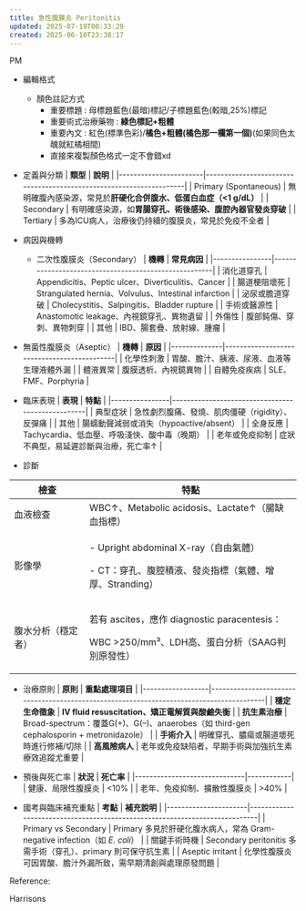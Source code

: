 ```yaml
---
title: 急性腹膜炎 Peritonitis
updated: 2025-07-19T00:33:29
created: 2025-06-10T23:38:17
---
```


PM

- 編輯格式
  - 顏色註記方式
    - 重要標題 : 母標題藍色(最暗)標記/子標題藍色(較暗,25%)標記
    - 重要術式治療藥物 : **綠色標記+粗體**
    - 重要內文 : 紅色(標準色彩)/**橘色+粗體(橘色那一欄第一個)**(如果同色太醜就紅橘相間)
    - 直接來複製顏色格式一定不會錯xd

- 定義與分類
| **類型**              | **說明**                                                           |
|-----------------------|--------------------------------------------------------------------|
| Primary (Spontaneous) | 無明確腹內感染源，常見於**肝硬化合併腹水、低蛋白血症（\<1 g/dL）** |
| Secondary             | 有明確感染源，如**胃腸穿孔、術後感染、腹腔內器官發炎穿破**         |
| Tertiary              | 多為ICU病人，治療後仍持續的腹膜炎，常見於免疫不全者                |

- 病因與機轉
  - 二次性腹膜炎（Secondary）
| **機轉**       | **常見病因**                                         |
|----------------|------------------------------------------------------|
| 消化道穿孔     | Appendicitis、Peptic ulcer、Diverticulitis、Cancer   |
| 腸道梗阻壞死   | Strangulated hernia、Volvulus、Intestinal infarction |
| 泌尿或膽道穿破 | Cholecystitis、Salpingitis、Bladder rupture          |
| 手術或醫源性   | Anastomotic leakage、內視鏡穿孔、異物遺留            |
| 外傷性         | 腹部鈍傷、穿刺、異物刺穿                             |
| 其他           | IBD、腸套疊、放射線、腫瘤                            |

- 無菌性腹膜炎（Aseptic）
| **機轉**     | **原因**                                   |
|--------------|--------------------------------------------|
| 化學性刺激   | 胃酸、膽汁、胰液、尿液、血液等生理液體外漏 |
| 體液異常     | 腹膜透析、內視鏡異物                       |
| 自體免疫疾病 | SLE、FMF、Porphyria                        |

- 臨床表現
| **表現**       | **特點**                                         |
|----------------|--------------------------------------------------|
| 典型症狀       | 急性劇烈腹痛、發燒、肌肉僵硬（rigidity）、反彈痛 |
| 其他           | 腸蠕動聲減弱或消失（hypoactive/absent）          |
| 全身反應       | Tachycardia、低血壓、呼吸淺快、酸中毒（晚期）    |
| 老年或免疫抑制 | 症狀不典型，易延遲診斷與治療，死亡率↑            |

- 診斷
<table>
<colgroup>
<col style="width: 26%" />
<col style="width: 73%" />
</colgroup>
<thead>
<tr class="header">
<th><strong>檢查</strong></th>
<th><strong>特點</strong></th>
</tr>
</thead>
<tbody>
<tr class="odd">
<td>血液檢查</td>
<td>WBC↑、Metabolic acidosis、Lactate↑（腸缺血指標）</td>
</tr>
<tr class="even">
<td>影像學</td>
<td><p>- Upright abdominal X-ray（自由氣體）</p>
<p>- CT：穿孔、腹腔積液、發炎指標（氣體、增厚、Stranding）</p></td>
</tr>
<tr class="odd">
<td>腹水分析（穩定者）</td>
<td><p>若有 ascites，應作 diagnostic paracentesis：</p>
<p>WBC &gt;250/mm³、LDH高、蛋白分析（SAAG判別原發性）</p></td>
</tr>
</tbody>
</table>

- 治療原則
| **原則**         | **重點處理項目**                                                                        |
|------------------|-----------------------------------------------------------------------------------------|
| **穩定生命徵象** | **IV fluid resuscitation、矯正電解質與酸鹼失衡**                                        |
| **抗生素治療**   | Broad-spectrum：覆蓋G(+)、G(–)、anaerobes（如 third-gen cephalosporin + metronidazole） |
| **手術介入**     | 明確穿孔、膿瘍或腸道壞死時進行修補/切除                                                 |
| **高風險病人**   | 老年或免疫缺陷者，早期手術與加強抗生素療效追蹤尤重要                                    |

- 預後與死亡率
| **狀況**                     | **死亡率** |
|------------------------------|------------|
| 健康、局限性腹膜炎           | \<10%      |
| 老年、免疫抑制、擴散性腹膜炎 | \>40%      |

- 國考與臨床補充重點
| **考點**             | **補充說明**                                                               |
|----------------------|----------------------------------------------------------------------------|
| Primary vs Secondary | Primary 多見於肝硬化腹水病人，常為 Gram-negative infection（如 *E. coli*） |
| 關鍵手術時機         | Secondary peritonitis 多需手術（穿孔）、primary 則可保守抗生素             |
| Aseptic irritant     | 化學性腹膜炎可因胃酸、膽汁外漏所致，需早期清創與處理原發問題               |

Reference:

Harrisons
